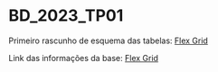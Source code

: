 # BD_2023_TP01

Primeiro rascunho de esquema das tabelas:
[Flex Grid](https://drawsql.app/teams/mariohn/diagrams/amazon-metadata)

Link das informações da base:
[Flex Grid]([https://drawsql.app/teams/mariohn/diagrams/amazon-metadata](https://snap.stanford.edu/data/amazon-meta.html)https://snap.stanford.edu/data/amazon-meta.html)
